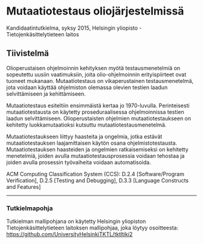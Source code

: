 # Mutaatiotestaus oliojärjestelmissä

Kandidaatintutkielma, syksy 2015, Helsingin yliopisto - Tietojenkäsittelytieteen laitos

## Tiivistelmä

Olioperustaisen ohjelmoinnin kehityksen myötä testausmenetelmiä on sopeutettu uusiin
vaatimuksiin, joita olio-ohjelmoinnin erityispiirteet ovat tuoneet mukanaan. Mutaatiotestaus
on vikaperustainen testausmenetelmä, jota voidaan käyttää ohjelmiston olemassa olevien
testien laadun selvittämiseen ja kehittämiseen.

Mutaatiotestaus esiteltiin ensimmäistä kertaa jo 1970-luvulla. Perinteisesti mutaatiotestausta
on käytetty proseduraalisessa ohjelmoinnissa testien laadun selvittämiseen. Olioperustaisten
ohjelmien mutaatiotestaukseen on kehitetty luokkamutaatioksi kutsuttu mutaatiotestausmenetelmä.

Mutaatiotestaukseen liittyy haasteita ja ongelmia, jotka estävät mutaatiotestauksen
laajamittaisen käytön osana ohjelmistotestausta. Mutaatiotestauksen haasteiden ja ongelmien
ratkaisemiseksi on kehitetty menetelmiä, joiden avulla mutaatiotestausprosessia voidaan
tehostaa ja joiden avulla prosessin työvaiheita voidaan automatisoida.

ACM Computing Classification System (CCS):
D.2.4 [Software/Program Verification],
D.2.5 [Testing and Debugging],
D.3.3 [Language Constructs and Features]

_____________________________________________________________________________________________

### Tutkielmapohja

Tutkielman mallipohjana on käytetty Helsingin yliopiston Tietojenkäsittelytieteen laitoksen mallipohjaa, joka löytyy osoitteesta: https://github.com/UniversityHelsinkiTKTL/tktltiki2
